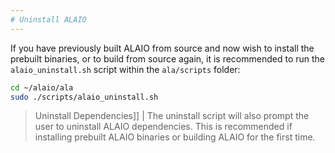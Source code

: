 ```yaml
---
# Uninstall ALAIO
---
```


If you have previously built ALAIO from source and now wish to install the prebuilt binaries, or to build from source again, it is recommended to run the `alaio_uninstall.sh` script within the `ala/scripts` folder:

```sh
cd ~/alaio/ala
sudo ./scripts/alaio_uninstall.sh
```

> Uninstall Dependencies]]
| The uninstall script will also prompt the user to uninstall ALAIO dependencies. This is recommended if installing prebuilt ALAIO binaries or building ALAIO for the first time.
